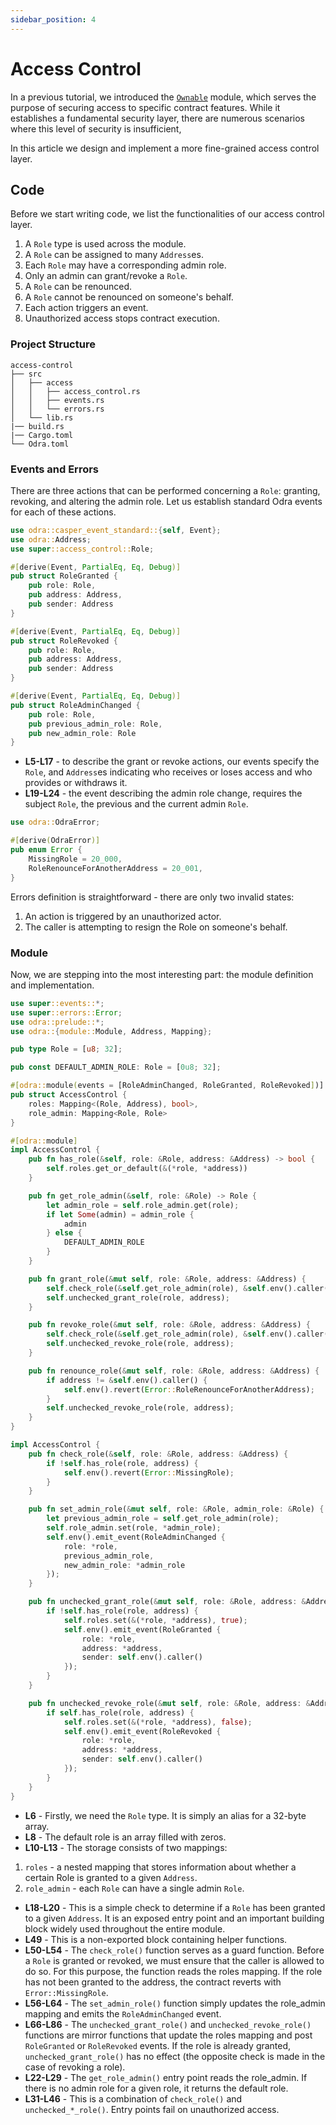 ```yaml
---
sidebar_position: 4
---
```


# Access Control

In a previous tutorial, we introduced the [`Ownable`](./ownable.md) module, which serves the purpose of securing access to specific contract features. While it establishes a fundamental security layer, there are numerous scenarios where this level of security is insufficient, 

In this article we design and implement a more fine-grained access control layer.

## Code

Before we start writing code, we list the functionalities of our access control layer.

1. A `Role` type is used across the module.
2. A `Role` can be assigned to many `Address`es.
3. Each `Role` may have a corresponding admin role.
4. Only an admin can grant/revoke a `Role`.
5. A `Role` can be renounced.
6. A `Role` cannot be renounced on someone's behalf.
7. Each action triggers an event.
8. Unauthorized access stops contract execution.

### Project Structure

```plaintext
access-control
├── src
│   ├── access
│   │   ├── access_control.rs
│   │   ├── events.rs
│   │   └── errors.rs
│   └── lib.rs
|── build.rs
|── Cargo.toml
└── Odra.toml
```

### Events and Errors

There are three actions that can be performed concerning a `Role`: granting, revoking, and altering the admin role. Let us establish standard Odra events for each of these actions.

```rust title=events.rs showLineNumbers
use odra::casper_event_standard::{self, Event};
use odra::Address;
use super::access_control::Role;

#[derive(Event, PartialEq, Eq, Debug)]
pub struct RoleGranted {
    pub role: Role,
    pub address: Address,
    pub sender: Address
}

#[derive(Event, PartialEq, Eq, Debug)]
pub struct RoleRevoked {
    pub role: Role,
    pub address: Address,
    pub sender: Address
}

#[derive(Event, PartialEq, Eq, Debug)]
pub struct RoleAdminChanged {
    pub role: Role,
    pub previous_admin_role: Role,
    pub new_admin_role: Role
}
```
* **L5-L17** - to describe the grant or revoke actions, our events specify the `Role`, and `Address`es indicating who receives or loses access and who provides or withdraws it.
* **L19-L24** - the event describing the admin role change, requires the subject `Role`, the previous and the current admin `Role`.

```rust title=errors.rs
use odra::OdraError;

#[derive(OdraError)]
pub enum Error {
    MissingRole = 20_000,
    RoleRenounceForAnotherAddress = 20_001,
}
```

Errors definition is straightforward - there are only two invalid states: 
1. An action is triggered by an unauthorized actor.
2. The caller is attempting to resign the Role on someone's behalf.  

### Module

Now, we are stepping into the most interesting part: the module definition and implementation.

```rust title=access_control.rs showLineNumbers
use super::events::*;
use super::errors::Error;
use odra::prelude::*;
use odra::{module::Module, Address, Mapping};

pub type Role = [u8; 32];

pub const DEFAULT_ADMIN_ROLE: Role = [0u8; 32];

#[odra::module(events = [RoleAdminChanged, RoleGranted, RoleRevoked])]
pub struct AccessControl {
    roles: Mapping<(Role, Address), bool>,
    role_admin: Mapping<Role, Role>
}

#[odra::module]
impl AccessControl {
    pub fn has_role(&self, role: &Role, address: &Address) -> bool {
        self.roles.get_or_default(&(*role, *address))
    }

    pub fn get_role_admin(&self, role: &Role) -> Role {
        let admin_role = self.role_admin.get(role);
        if let Some(admin) = admin_role {
            admin
        } else {
            DEFAULT_ADMIN_ROLE
        }
    }

    pub fn grant_role(&mut self, role: &Role, address: &Address) {
        self.check_role(&self.get_role_admin(role), &self.env().caller());
        self.unchecked_grant_role(role, address);
    }

    pub fn revoke_role(&mut self, role: &Role, address: &Address) {
        self.check_role(&self.get_role_admin(role), &self.env().caller());
        self.unchecked_revoke_role(role, address);
    }

    pub fn renounce_role(&mut self, role: &Role, address: &Address) {
        if address != &self.env().caller() {
            self.env().revert(Error::RoleRenounceForAnotherAddress);
        }
        self.unchecked_revoke_role(role, address);
    }
}

impl AccessControl {
    pub fn check_role(&self, role: &Role, address: &Address) {
        if !self.has_role(role, address) {
            self.env().revert(Error::MissingRole);
        }
    }

    pub fn set_admin_role(&mut self, role: &Role, admin_role: &Role) {
        let previous_admin_role = self.get_role_admin(role);
        self.role_admin.set(role, *admin_role);
        self.env().emit_event(RoleAdminChanged {
            role: *role,
            previous_admin_role,
            new_admin_role: *admin_role
        });
    }

    pub fn unchecked_grant_role(&mut self, role: &Role, address: &Address) {
        if !self.has_role(role, address) {
            self.roles.set(&(*role, *address), true);
            self.env().emit_event(RoleGranted {
                role: *role,
                address: *address,
                sender: self.env().caller()
            });
        }
    }

    pub fn unchecked_revoke_role(&mut self, role: &Role, address: &Address) {
        if self.has_role(role, address) {
            self.roles.set(&(*role, *address), false);
            self.env().emit_event(RoleRevoked {
                role: *role,
                address: *address,
                sender: self.env().caller()
            });
        }
    }
}
```
* **L6** - Firstly, we need the `Role` type. It is simply an alias for a 32-byte array.
* **L8** - The default role is an array filled with zeros.
* **L10-L13** - The storage consists of two mappings:
1. `roles` - a nested mapping that stores information about whether a certain Role is granted to a given `Address`.
2. `role_admin` - each `Role` can have a single admin `Role`.
* **L18-L20** - This is a simple check to determine if a `Role` has been granted to a given `Address`. It is an exposed entry point and an important building block widely used throughout the entire module.
* **L49** - This is a non-exported block containing helper functions.
* **L50-L54** - The `check_role()` function serves as a guard function. Before a `Role` is granted or revoked, we must ensure that the caller is allowed to do so. For this purpose, the function reads the roles mapping. If the role has not been granted to the address, the contract reverts with `Error::MissingRole`.
* **L56-L64** - The `set_admin_role()` function simply updates the role_admin mapping and emits the `RoleAdminChanged` event.
* **L66-L86** - The `unchecked_grant_role()` and `unchecked_revoke_role()` functions are mirror functions that update the roles mapping and post `RoleGranted` or `RoleRevoked` events. If the role is already granted, `unchecked_grant_role()` has no effect (the opposite check is made in the case of revoking a role).
* **L22-L29** - The `get_role_admin()` entry point reads the role_admin. If there is no admin role for a given role, it returns the default role.
* **L31-L46** - This is a combination of `check_role()` and `unchecked_*_role()`. Entry points fail on unauthorized access.
